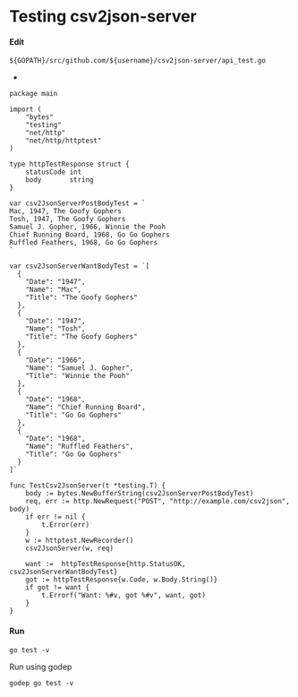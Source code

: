 # Testing csv2json-server

#### Edit

    ${GOPATH}/src/github.com/${username}/csv2json-server/api_test.go

-

	package main

	import (
		"bytes"
		"testing"
		"net/http"
		"net/http/httptest"
	)

	type httpTestResponse struct {
		statusCode int
		body       string
	}

	var csv2JsonServerPostBodyTest = `
	Mac, 1947, The Goofy Gophers
	Tosh, 1947, The Goofy Gophers
	Samuel J. Gopher, 1966, Winnie the Pooh
	Chief Running Board, 1968, Go Go Gophers
	Ruffled Feathers, 1968, Go Go Gophers
	`

	var csv2JsonServerWantBodyTest = `[
	  {
		"Date": "1947",
		"Name": "Mac",
		"Title": "The Goofy Gophers"
	  },
	  {
		"Date": "1947",
		"Name": "Tosh",
		"Title": "The Goofy Gophers"
	  },
	  {
		"Date": "1966",
		"Name": "Samuel J. Gopher",
		"Title": "Winnie the Pooh"
	  },
	  {
		"Date": "1968",
		"Name": "Chief Running Board",
		"Title": "Go Go Gophers"
	  },
	  {
		"Date": "1968",
		"Name": "Ruffled Feathers",
		"Title": "Go Go Gophers"
	  }
	]`

	func TestCsv2JsonServer(t *testing.T) {
		body := bytes.NewBufferString(csv2JsonServerPostBodyTest)
		req, err := http.NewRequest("POST", "http://example.com/csv2json", body)
		if err != nil {
			t.Error(err)
		}
		w := httptest.NewRecorder()
		csv2JsonServer(w, req)

		want :=  httpTestResponse{http.StatusOK, csv2JsonServerWantBodyTest}
		got := httpTestResponse{w.Code, w.Body.String()}
		if got != want {
			t.Errorf("Want: %#v, got %#v", want, got)
		} 
	}

#### Run

    go test -v

Run using godep

    godep go test -v
